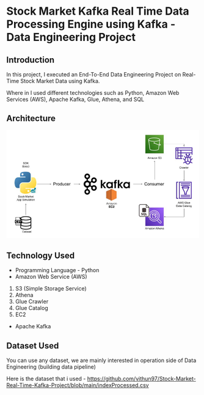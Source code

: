 # Stock Market Kafka Real Time Data Processing Engine using Kafka - Data Engineering Project

## Introduction 
In this project, I executed an End-To-End Data Engineering Project on Real-Time Stock Market Data using Kafka.

Where in I used different technologies such as Python, Amazon Web Services (AWS), Apache Kafka, Glue, Athena, and SQL

## Architecture 
<img src="Architecture.jpg">

## Technology Used
- Programming Language - Python
- Amazon Web Service (AWS)
1. S3 (Simple Storage Service)
2. Athena
3. Glue Crawler
4. Glue Catalog
5. EC2
- Apache Kafka


## Dataset Used
You can use any dataset, we are mainly interested in operation side of Data Engineering (building data pipeline) 

Here is the dataset that i used - https://github.com/vithun97/Stock-Market-Real-Time-Kafka-Project/blob/main/indexProcessed.csv



